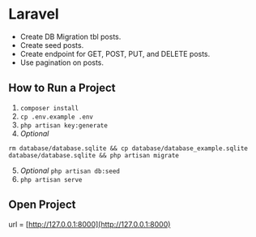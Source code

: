# Laravel
- Create DB Migration tbl posts.
- Create seed posts.
- Create endpoint for GET, POST, PUT, and DELETE posts.
- Use pagination on posts.

## How to Run a Project
1. ```composer install```
2. ```cp .env.example .env```
3. ```php artisan key:generate```
4. _Optional_ <br>
```
rm database/database.sqlite && cp database/database_example.sqlite database/database.sqlite && php artisan migrate
```
5. _Optional_ ```php artisan db:seed```
6. ```php artisan serve```

## Open Project
url = [http://127.0.0.1:8000](http://127.0.0.1:8000)